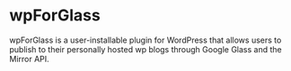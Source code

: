 wpForGlass
==========

wpForGlass is a user-installable plugin for WordPress that allows users to publish to their personally hosted wp blogs through Google Glass and the Mirror API.
